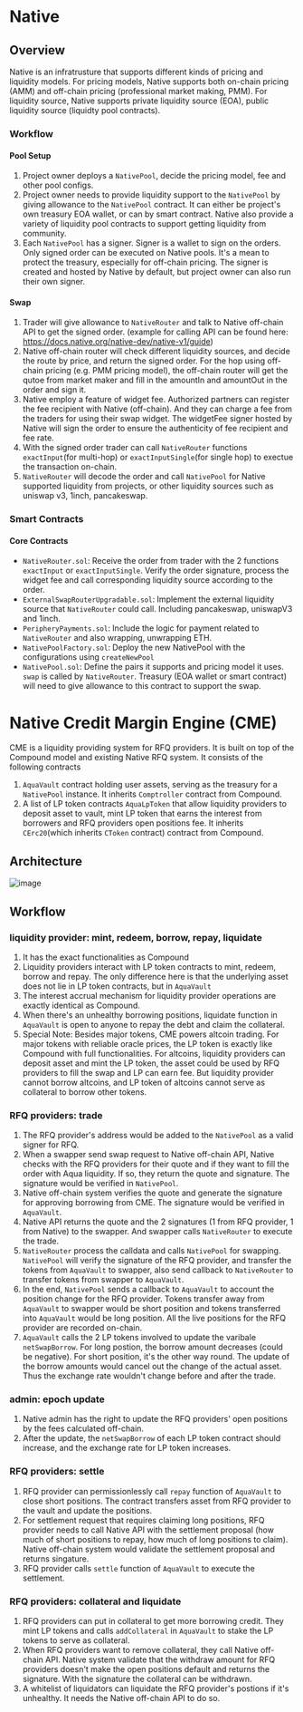 # Native

## Overview
Native is an infratrusture that supports different kinds of pricing and liquidity models. For pricing models, Native supports both on-chain pricing (AMM) and off-chain pricing (professional market making, PMM). For liquidity source, Native supports private liquidity source (EOA), public liquidity source (liquidty pool contracts).

### Workflow
#### Pool Setup
1. Project owner deploys a `NativePool`, decide the pricing model, fee and other pool configs.
2. Project owner needs to provide liquidity support to the `NativePool` by giving allowance to the `NativePool` contract. It can either be project's own treasury EOA wallet, or can by smart contract. Native also provide a variety of liquidity pool contracts to support getting liquidity from community.
3. Each `NativePool` has a signer. Signer is a wallet to sign on the orders. Only signed order can be executed on Native pools. It's a mean to protect the treasury, especially for off-chain pricing. The signer is created and hosted by Native by default, but project owner can also run their own signer.
#### Swap
1. Trader will give allowance to `NativeRouter` and talk to Native off-chain API to get the signed order. (example for calling API can be found here: https://docs.native.org/native-dev/native-v1/guide)
2. Native off-chain router will check different liquidity sources, and decide the route by price, and return the signed order. For the hop using off-chain pricing (e.g. PMM pricing model), the off-chain router will get the qutoe from market maker and fill in the amountIn and amountOut in the order and sign it.
3. Native employ a feature of widget fee. Authorized partners can register the fee recipient with Native (off-chain). And they can charge a fee from the traders for using their swap widget. The widgetFee signer hosted by Native will sign the order to ensure the authenticity of fee recipient and fee rate.
4. With the signed order trader can call `NativeRouter` functions `exactInput`(for multi-hop) or `exactInputSingle`(for single hop) to exectue the transaction on-chain.
5. `NativeRouter` will decode the order and call `NativePool` for Native supported liquidity from projects, or other liquidity sources such as uniswap v3, 1inch, pancakeswap.

### Smart Contracts
#### Core Contracts
* `NativeRouter.sol`: Receive the order from trader with the 2 functions `exactInput` or `exactInputSingle`. Verify the order signature, process the widget fee and call corresponding liquidity source according to the order.
* `ExternalSwapRouterUpgradable.sol`: Implement the external liquidity source that `NativeRouter` could call. Including pancakeswap, uniswapV3 and 1inch.
* `PeripheryPayments.sol`: Include the logic for payment related to `NativeRouter` and also wrapping, unwrapping ETH.
* `NativePoolFactory.sol`: Deploy the new NativePool with the configurations using `createNewPool`
* `NativePool.sol`: Define the pairs it supports and pricing model it uses. `swap` is called by `NativeRouter`. Treasury (EOA wallet or smart contract) will need to give allowance to this contract to support the swap.

# Native Credit Margin Engine (CME)

CME is a liquidity providing system for RFQ providers. It is built on top of the Compound model and existing Native RFQ system.
It consists of the following contracts

1. `AquaVault` contract holding user assets, serving as the treasury for a `NativePool` instance. It inherits `Comptroller` contract from Compound.
2. A list of LP token contracts `AquaLpToken` that allow liquidity providers to deposit asset to vault, mint LP token that earns the interest from borrowers and RFQ providers open positions fee. It inherits `CErc20`(which inherits `CToken` contract) contract from Compound.

## Architecture

![image](https://github.com/Native-org/native-smart-contracts/assets/23033847/7a095795-2b37-4b9d-b82b-f63acee49dc6)

## Workflow

### liquidity provider: mint, redeem, borrow, repay, liquidate

1. It has the exact functionalities as Compound
2. Liquidity providers interact with LP token contracts to mint, redeem, borrow and repay. The only difference here is that the underlying asset does not lie in LP token contracts, but in `AquaVault`
3. The interest accrual mechanism for liquidity provider operations are exactly identical as Compound.
4. When there's an unhealthy borrowing positions, liquidate function in `AquaVault` is open to anyone to repay the debt and claim the collateral.
5. Special Note: Besides major tokens, CME powers altcoin trading. For major tokens with reliable oracle prices, the LP token is exactly like Compound with full functionalities. For altcoins, liquidity providers can deposit asset and mint the LP token, the asset could be used by RFQ providers to fill the swap and LP can earn fee. But liquidity provider cannot borrow altcoins, and LP token of altcoins cannot serve as collateral to borrow other tokens.

### RFQ providers: trade

1. The RFQ provider's address would be added to the `NativePool` as a valid signer for RFQ.
2. When a swapper send swap request to Native off-chain API, Native checks with the RFQ providers for their quote and if they want to fill the order with Aqua liquidity. If so, they return the quote and signature. The signature would be verified in `NativePool`.
3. Native off-chain system verifies the quote and generate the signature for approving borrowing from CME. The signature would be verified in `AquaVault`.
4. Native API returns the quote and the 2 signatures (1 from RFQ provider, 1 from Native) to the swapper. And swapper calls `NativeRouter` to execute the trade.
5. `NativeRouter` process the calldata and calls `NativePool` for swapping. `NativePool` will verify the signature of the RFQ provider, and transfer the tokens from `AquaVault` to swapper, also send callback to `NativeRouter` to transfer tokens from swapper to `AquaVault`.
6. In the end, `NativePool` sends a callback to `AquaVault` to account the position change for the RFQ provider. Tokens transfer away from `AquaVault` to swapper would be short position and tokens transferred into `AquaVault` would be long position. All the live positions for the RFQ provider are recorded on-chain.
7. `AquaVault` calls the 2 LP tokens involved to update the varibale `netSwapBorrow`. For long postion, the borrow amount decreases (could be negative). For short position, it's the other way round. The update of the borrow amounts would cancel out the change of the actual asset. Thus the exchange rate wouldn't change before and after the trade.

### admin: epoch update

1. Native admin has the right to update the RFQ providers' open positions by the fees calculated off-chain.
2. After the update, the `netSwapBorrow` of each LP token contract should increase, and the exchange rate for LP token increases.

### RFQ providers: settle

1. RFQ provider can permissionlessly call `repay` function of `AquaVault` to close short positions. The contract transfers asset from RFQ provider to the vault and update the positions.
2. For settlement request that requires claiming long positions, RFQ provider needs to call Native API with the settlement proposal (how much of short positions to repay, how much of long positions to claim). Native off-chain system would validate the settlement proposal and returns singature.
3. RFQ provider calls `settle` function of `AquaVault` to execute the settlement.

### RFQ providers: collateral and liquidate

1. RFQ providers can put in collateral to get more borrowing credit. They mint LP tokens and calls `addCollateral` in `AquaVault` to stake the LP tokens to serve as collateral.
2. When RFQ providers want to remove collateral, they call Native off-chain API. Native system validate that the withdraw amount for RFQ providers doesn't make the open positions default and returns the signature. With the signature the collateral can be withdrawn.
3. A whitelist of liquidators can liquidate the RFQ provider's postions if it's unhealthy. It needs the Native off-chain API to do so.
